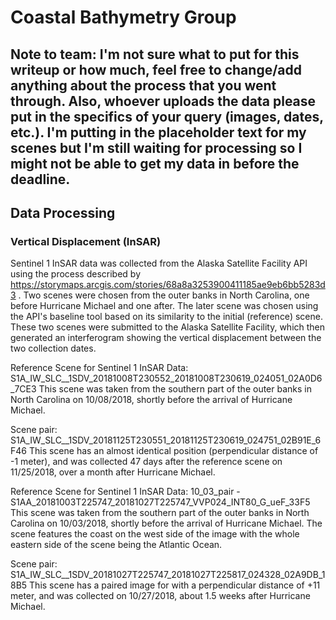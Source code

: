 # Coastal Bathymetry Group
## Note to team: I'm not sure what to put for this writeup or how much, feel free to change/add anything about the process that you went through. Also, whoever uploads the data please put in the specifics of your query (images, dates, etc.). I'm putting in the placeholder text for my scenes but I'm still waiting for processing so I might not be able to get my data in before the deadline.

## Data Processing

### Vertical Displacement (InSAR)
Sentinel 1 InSAR data was collected from the Alaska Satellite Facility API using the process described by https://storymaps.arcgis.com/stories/68a8a3253900411185ae9eb6bb5283d3 . Two scenes were chosen from the outer banks in North Carolina, one before Hurricane Michael and one after. The later scene was chosen using the API's baseline tool based on its similarity to the initial (reference) scene. These two scenes were submitted to the Alaska Satellite Facility, which then generated an interferogram showing the vertical displacement between the two collection dates. 


Reference Scene for Sentinel 1 InSAR Data: S1A_IW_SLC__1SDV_20181008T230552_20181008T230619_024051_02A0D6_7CE3
This scene was taken from the southern part of the outer banks in North Carolina on 10/08/2018, shortly before the arrival of Hurricane Michael.

Scene pair: S1A_IW_SLC__1SDV_20181125T230551_20181125T230619_024751_02B91E_6F46
This scene has an almost identical position (perpendicular distance of -1 meter), and was collected 47 days after the reference scene on 11/25/2018, over a month after Hurricane Michael.


Reference Scene for Sentinel 1 InSAR Data: 10_03_pair - S1AA_20181003T225747_20181027T225747_VVP024_INT80_G_ueF_33F5
This scene was taken from the southern part of the outer banks in North Carolina on 10/03/2018, shortly before the arrival of Hurricane Michael. The scene features the coast on the west side of the image with the whole eastern side of the scene being the Atlantic Ocean.

Scene pair: S1A_IW_SLC__1SDV_20181027T225747_20181027T225817_024328_02A9DB_18B5
This scene has a paired image for with a perpendicular distance of +11 meter, and was collected on 10/27/2018, about 1.5 weeks after Hurricane Michael.

